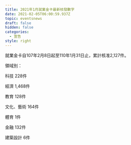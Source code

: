 ```yaml
---
title: 2021年1月就業金卡最新核發數字
date: 2021-02-05T06:00:59.937Z
topic: eventsnews
draft: false
hidden: false
categories:
  - 宣告
style: right
---
```

就業金卡自107年2月8日起至110年1月31日止，累計核准2,127件。 

領域別：

科技 228件

經濟 1,468件

教育 128件

文化、藝術 164件

體育 1件

金融 132件

建築設計 6件